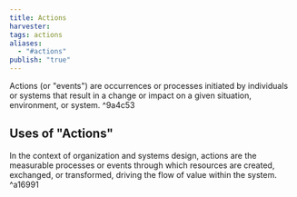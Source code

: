 ```yaml
---
title: Actions
harvester: 
tags: actions
aliases:
  - "#actions"
publish: "true"
---
```


Actions (or "events") are occurrences or processes initiated by individuals or systems that result in a change or impact on a given situation, environment, or system. ^9a4c53

## Uses of "Actions"

In the context of organization and systems design, actions are the measurable processes or events through which resources are created, exchanged, or transformed, driving the flow of value within the system. ^a16991

